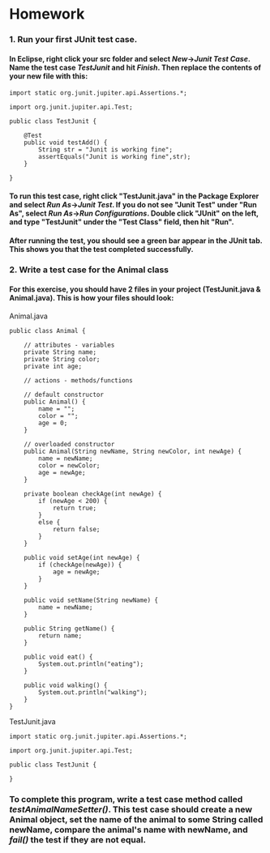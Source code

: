 # Homework

### 1. Run your first JUnit test case.
#### In Eclipse, right click your src folder and select _New_->_Junit Test Case_. Name the test case _TestJunit_ and hit _Finish_. Then replace the contents of your new file with this:
```
import static org.junit.jupiter.api.Assertions.*;

import org.junit.jupiter.api.Test;

public class TestJunit {

	@Test
	public void testAdd() {
		String str = "Junit is working fine";
		assertEquals("Junit is working fine",str);
	}

}
```
#### To run this test case, right click "TestJunit.java" in the Package Explorer and select _Run As_->_Junit Test_. If you do not see "Junit Test" under "Run As", select _Run As_->_Run Configurations_. Double click "JUnit" on the left, and type "TestJunit" under the "Test Class" field, then hit "Run".
#### After running the test, you should see a green bar appear in the JUnit tab. This shows you that the test completed successfully.

### 2. Write a test case for the Animal class
#### For this exercise, you should have 2 files in your project (TestJunit.java & Animal.java). This is how your files should look:
Animal.java
```
public class Animal {

	// attributes - variables
	private String name;
	private String color;
	private int age;

	// actions - methods/functions

	// default constructor
	public Animal() {
		name = "";
		color = "";
		age = 0;
	}

	// overloaded constructor
	public Animal(String newName, String newColor, int newAge) {
		name = newName;
		color = newColor;
		age = newAge;
	}

	private boolean checkAge(int newAge) {
		if (newAge < 200) {
			return true;
		}
		else {
			return false;
		}
	}

	public void setAge(int newAge) {
		if (checkAge(newAge)) {
			age = newAge;
		}
	}

	public void setName(String newName) {
		name = newName;
	}

	public String getName() {
		return name;
	}

	public void eat() {
		System.out.println("eating");
	}

	public void walking() {
		System.out.println("walking");
	}
}
```
TestJunit.java
```
import static org.junit.jupiter.api.Assertions.*;

import org.junit.jupiter.api.Test;

public class TestJunit {

}
```
### To complete this program, write a test case method called _testAnimalNameSetter()_. This test case should create a new Animal object, set the name of the animal to some String called newName, compare the animal's name with newName, and _fail()_ the test if they are not equal.
